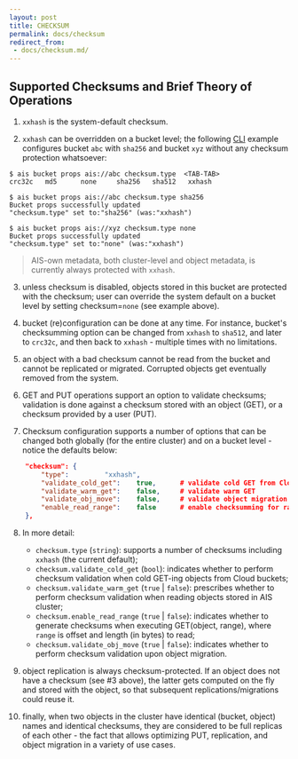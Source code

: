 ```yaml
---
layout: post
title: CHECKSUM
permalink: docs/checksum
redirect_from:
 - docs/checksum.md/
---
```


## Supported Checksums and Brief Theory of Operations

1. `xxhash` is the system-default checksum.

2. `xxhash` can be overridden on a bucket level; the following [CLI](/cmd/cli/README.md) example configures bucket `abc` with `sha256` and bucket `xyz` without any checksum protection whatsoever:

```console
$ ais bucket props ais://abc checksum.type  <TAB-TAB>
crc32c   md5      none     sha256   sha512   xxhash

$ ais bucket props ais://abc checksum.type sha256
Bucket props successfully updated
"checksum.type" set to:"sha256" (was:"xxhash")

$ ais bucket props ais://xyz checksum.type none
Bucket props successfully updated
"checksum.type" set to:"none" (was:"xxhash")
```

> AIS-own metadata, both cluster-level and object metadata, is currently always protected with `xxhash`.

3. unless checksum is disabled, objects stored in this bucket are protected with the checksum; user can override the system default on a bucket level by setting checksum=`none` (see example above).

4. bucket (re)configuration can be done at any time. For instance, bucket's checksumming option can be changed from `xxhash` to `sha512`,  and later to `crc32c`, and then back to `xxhash` - multiple times with no limitations.

5. an object with a bad checksum cannot be read from the bucket and cannot be replicated or migrated. Corrupted objects get eventually removed from the system.

6. GET and PUT operations support an option to validate checksums; validation is done against a checksum stored with an object (GET), or a checksum provided by a user (PUT).

7. Checksum configuration supports a number of options that can be changed both globally (for the entire cluster) and on a bucket level - notice the defaults below:

```json
	"checksum": {
		"type":			"xxhash",
		"validate_cold_get":	true,      # validate cold GET from Cloud buckets
		"validate_warm_get":	false,     # validate warm GET
		"validate_obj_move":	false,     # validate object migration
		"enable_read_range":	false      # enable checksumming for ranges
	},
```

8. In more detail:

	* `checksum.type` (`string`): supports a number of checksums including `xxhash` (the current default);
	* `checksum.validate_cold_get` (`bool`): indicates whether to perform checksum validation when cold GET-ing objects from Cloud buckets;
	* `checksum.validate_warm_get` (`true` | `false`): prescribes whether to perform checksum validation when reading objects stored in AIS cluster;
	* `checksum.enable_read_range` (`true` | `false`): indicates whether to generate checksums when executing GET(object, range), where `range` is offset and length (in bytes) to read;
	* `checksum.validate_obj_move` (`true` | `false`): indicates whether to perform checksum validation upon object migration.

9. object replication is always checksum-protected. If an object does not have a checksum (see #3 above), the latter gets computed on the fly and stored with the object, so that subsequent replications/migrations could reuse it.

10. finally, when two objects in the cluster have identical (bucket, object) names and identical checksums, they are considered to be full replicas of each other - the fact that allows optimizing PUT, replication, and object migration in a variety of use cases.

